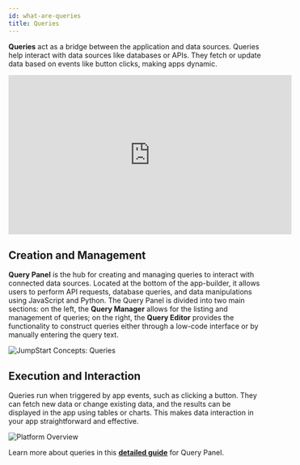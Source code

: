 ```yaml
---
id: what-are-queries
title: Queries
---
```


<div style={{paddingTop:'24px', paddingBottom:'24px'}}>

**Queries** act as a bridge between the application and data sources. Queries help interact with data sources like databases or APIs. They fetch or update data based on events like button clicks, making apps dynamic.

<div class="video-container">
    <iframe width="560" height="315" src="https://www.youtube.com/embed/VUw042ZXhBc?si=VSMxjvcq8zPw8O9z&rel=0" frameborder="0" allow="accelerometer; autoplay; encrypted-media; gyroscope; picture-in-picture" allowfullscreen></iframe>
</div>

</div>

<div style={{paddingTop:'24px', paddingBottom:'24px'}}>

## Creation and Management

**Query Panel** is the hub for creating and managing queries to interact with connected data sources. Located at the bottom of the app-builder, it allows users to perform API requests, database queries, and data manipulations using JavaScript and Python. The Query Panel is divided into two main sections: on the left, the **Query Manager** allows for the listing and management of queries; on the right, the **Query Editor** provides the functionality to construct queries either through a low-code interface or by manually entering the query text.

<div style={{textAlign: 'center'}}>
    <img style={{ border:'0', marginBottom:'15px', borderRadius:'5px', boxShadow: '0px 1px 3px rgba(0, 0, 0, 0.2)' }} className="screenshot-full" src="/img/jumpstart-concepts/what-are-queries/query.png" alt="JumpStart Concepts: Queries" />
</div>

</div>

<div style={{paddingTop:'24px', paddingBottom:'24px'}}>

## Execution and Interaction

Queries run when triggered by app events, such as clicking a button. They can fetch new data or change existing data, and the results can be displayed in the app using tables or charts. This makes data interaction in your app straightforward and effective.

<div style={{textAlign: 'center'}}>
    <img style={{ border:'0', marginBottom:'15px', borderRadius:'5px', boxShadow: '0px 1px 3px rgba(0, 0, 0, 0.2)' }} className="screenshot-full" src="/img/jumpstart-concepts/what-are-queries/trigger-query.png" alt="Platform Overview" />
</div>

</div>

Learn more about queries in this **[detailed guide](/docs/app-builder/query-panel/)** for Query Panel. 